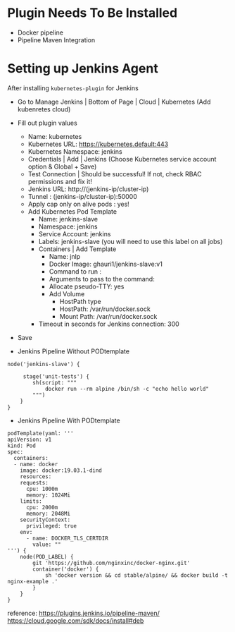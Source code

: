 # Plugin Needs To Be Installed
- Docker pipeline
- Pipeline Maven Integration

# Setting up Jenkins Agent

After installing `kubernetes-plugin` for Jenkins
* Go to Manage Jenkins | Bottom of Page | Cloud | Kubernetes (Add kubenretes cloud)
* Fill out plugin values
    * Name: kubernetes
    * Kubernetes URL: https://kubernetes.default:443
    * Kubernetes Namespace: jenkins
    * Credentials | Add | Jenkins (Choose Kubernetes service account option & Global + Save)
    * Test Connection | Should be successful! If not, check RBAC permissions and fix it!
    * Jenkins URL: http://(jenkins-ip/cluster-ip)
    * Tunnel : (jenkins-ip/cluster-ip):50000
    * Apply cap only on alive pods : yes!
    * Add Kubernetes Pod Template
        * Name: jenkins-slave
        * Namespace: jenkins
        * Service Account: jenkins
        * Labels: jenkins-slave (you will need to use this label on all jobs)
        * Containers | Add Template
            * Name: jnlp
            * Docker Image: ghauri1/jenkins-slave:v1
            * Command to run : <Make this blank>
            * Arguments to pass to the command: <Make this blank>
            * Allocate pseudo-TTY: yes
            * Add Volume
                * HostPath type
                * HostPath: /var/run/docker.sock
                * Mount Path: /var/run/docker.sock
        * Timeout in seconds for Jenkins connection: 300
* Save

* Jenkins Pipeline Without PODtemplate

```
node('jenkins-slave') {
    
     stage('unit-tests') {
        sh(script: """
            docker run --rm alpine /bin/sh -c "echo hello world"
        """)
    }
}
```
* Jenkins Pipeline With PODtemplate

```
podTemplate(yaml: '''
apiVersion: v1
kind: Pod
spec:
  containers:
  - name: docker
    image: docker:19.03.1-dind
    resources:
    requests:
      cpu: 1000m
      memory: 1024Mi
    limits:
      cpu: 2000m
      memory: 2048Mi
    securityContext:
      privileged: true
    env:
      - name: DOCKER_TLS_CERTDIR
        value: ""
''') {
    node(POD_LABEL) {
        git 'https://github.com/nginxinc/docker-nginx.git'
        container('docker') {
            sh 'docker version && cd stable/alpine/ && docker build -t nginx-example .'
        }
    }
}

```

reference: 
https://plugins.jenkins.io/pipeline-maven/
https://cloud.google.com/sdk/docs/install#deb